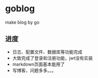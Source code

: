 # goblog
make blog by go

## 进度
* 日志、配置文件、数据库等功能完成
* 大致完成了登录和注册功能，jwt没有实装
* markdown页面基本能用了
* 写博客，问题多多。。。
